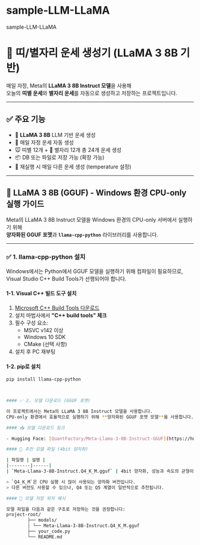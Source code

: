 # sample-LLM-LLaMA
sample-LLM-LLaMA

# 🐉 띠/별자리 운세 생성기 (LLaMA 3 8B 기반)

매일 자정, Meta의 **LLaMA 3 8B Instruct 모델**을 사용해  
오늘의 **띠별 운세**와 **별자리 운세**를 자동으로 생성하고 저장하는 프로젝트입니다.

---

## ✅ 주요 기능

- 🧠 **LLaMA 3 8B** LLM 기반 운세 생성
- 📆 매일 자정 운세 자동 생성
- 🐭 띠별 12개 + 🌌 별자리 12개 총 24개 운세 생성
- 📦 DB 또는 파일로 저장 가능 (확장 가능)
- 🔁 재실행 시 매일 다른 운세 생성 (temperature 설정)

---

## 🧠 LLaMA 3 8B (GGUF) - Windows 환경 CPU-only 실행 가이드

Meta의 LLaMA 3 8B Instruct 모델을 Windows 환경의 CPU-only 서버에서 실행하기 위해  
**양자화된 GGUF 포맷**과 **`llama-cpp-python`** 라이브러리를 사용합니다.

---

### ✅ 1. llama-cpp-python 설치

Windows에서는 Python에서 GGUF 모델을 실행하기 위해 컴파일이 필요하므로,
Visual Studio C++ Build Tools가 선행되어야 합니다.

#### 1-1. Visual C++ 빌드 도구 설치

1. [Microsoft C++ Build Tools 다운로드](https://visualstudio.microsoft.com/visual-cpp-build-tools/)
2. 설치 마법사에서 **"C++ build tools" 체크**
3. 필수 구성 요소:
   - MSVC v142 이상
   - Windows 10 SDK
   - CMake (선택 사항)
4. 설치 후 PC 재부팅

#### 1-2. pip로 설치

```bash
pip install llama-cpp-python



#### ✅ 2. 모델 다운로드 (GGUF 포맷)

이 프로젝트에서는 Meta의 LLaMA 3 8B Instruct 모델을 사용합니다.  
CPU-only 환경에서 효율적으로 실행하기 위해 **양자화된 GGUF 포맷 모델**을 사용합니다.

#### 📥 모델 다운로드 링크

- Hugging Face: [QuantFactory/Meta-Llama-3-8B-Instruct-GGUF](https://huggingface.co/models?sort=trending&search=Meta-Llama-3-8B-Instruct)

#### 📌 추천 모델 파일 (4bit 양자화)

| 파일명 | 설명 |
|--------|------|
| `Meta-Llama-3-8B-Instruct.Q4_K_M.gguf` | 4bit 양자화, 성능과 속도의 균형이 가장 좋음 |

> `Q4_K_M`은 CPU 실행 시 많이 사용되는 양자화 버전입니다.  
> 다른 버전도 사용할 수 있으나, Q4 또는 Q5 계열이 일반적으로 추천됩니다.

#### 📁 모델 저장 위치 예시

모델 파일을 다음과 같은 구조로 저장하는 것을 권장합니다:
project-root/ 
        ├── models/ 
        │ └── Meta-Llama-3-8B-Instruct.Q4_K_M.gguf 
        ├── your_code.py 
        └── README.md
